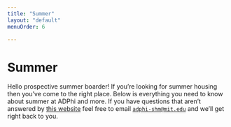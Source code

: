 ```yaml
---
title: "Summer"
layout: "default"
menuOrder: 6

---
```

<div class="content container">

<h1>Summer</h1>

Hello prospective summer boarder! If you’re looking for summer housing then you’ve come to the right place.  Below is everything you need to know about summer at ADPhi and more.  If you have questions that aren’t answered by [this website](https://www.353massave.com) feel free to email <code>adphi-shm@mit.edu</code> and we’ll get right back to you.

<!---

If you already know you want to live here, <b><a href="https://goo.gl/forms/Hw5OVqChm5shtpcw1">click here</a></b> to submit your application! Otherwise, read on for more details.

<h3>Why ADPhi?</h3>

ADPhi offers affordable rates for a spacious, five story house along with many amenities such as a free laundry, a kitchen that can be accessed at any time, and a great group of sociable brothers. We are located less than a half mile from both Kendall Square and Central Square and the local train station that leads into Boston is just a short walk away.

Each room is spacious and fully furnished with a bed, dresser, drawer, and closet space.  All utilities are provided and laundry facilities equipped with detergent are also available to use free of charge. We have a fully stocked kitchen: four refrigerators and an industrial-size freezer, an oven, stovetop, and griddle, all complete with cooking utensils and a large collection of silverware.

Each of the top three floors has a lounge with a table, couches, and chairs where anyone can work.  Some amenities on the second floor include a flat screen television, several gaming systems, a bar, a foosball table, a dance floor, an LED ping pong table, and several couches.  Just outside of the second lounge is our patio equipped with comfortable furniture, cornhole boards, and a hammock, all of which are open to use by all residents.  The first floor has a kitchen open for communal use, a dining room, a library, and an additional room with a pool table and seating.  The basement features a pub that is used for various social programs, a hot tub, a home theater, a workroom, a music room, a laundry room, and a bike room. It also features a brand new gym with barbells, dumbbells, bench press, and a squat rack.

In addition we provide high-speed internet, free printing, and parking on a first-come first-serve basis.  If you want to know more feel free to drop by 351 Massachusetts Avenue and check it out yourself.

<h3>Cost</h3>

The cost of a single is $2250 for a three month period and $1950 for a double in that same time period.  Because of space constraints, doubles are in limited supply, so if you’re interested in renting a double please find another potential boarder who is planning to double with you and email <code>adphi-shm@mit.edu</code> with your intention to double.

A $500 deposit[^1] is required upon signing the contract.  The deposit will be cashed before the beginning of the summer and you will be refunded $500 at the end of your stay.  If you’re not staying for the entire summer then please tell the summer house managers so that they can arrange the cost with you.  Upon signing the contract there will be no refunds unless there are exceptional circumstances.

<h3>Housing Rules</h3>

Residents during the summer are expected to be respectful of each other and the house.  As such, they are liable to any damages that result from their activities and will be charged as such.  They are also expected to clean up after themselves and help to maintain a clean and orderly house throughout the summer.

All residents during the summer will also be assigned either a kitchen job or a house job.  These are weekly cleaning jobs that take approximately a half hour to complete; exact information of the jobs will be assigned at the beginning of the summer.  In the event that a resident does not do a house job they will be subject to a fine at the discretion of the summer house managers

Residents are encouraged to throw or help throw social events throughout the summer as long as they notify the summer house managers prior to the event.  The house as a whole will throw multiple social events throughout the summer, to which the entire house is invited.  These can take anything from the form of a pub night to a cookout to a small-scale party.  Residents will be notified of these social events through email and mandatory bi-weekly house meeting.  Residents are allowed to house friends for a reasonable amount of time with proper notification sent out to the house.

<h3>Interested?</h3>

If you’re interested in living with us for the summer then please fill out the following application.  We will contact you and give you more information from that point on.  Move-in day for boarders is Monday, May 29th and move-out day is Tuesday, August 22nd.  If you’re looking to stay outside of those dates, or for that matter if you have any other questions or concerns then please email <code>adphi-shm@mit.edu</code> and we’ll get back to you soon.  Hope to hear from you!

<h2><a href="None">Click here to apply for summer 2019 housing!</a></h2>
<br/><br/>

<div align="left" class="prev">
  <a href="/rush.html">Previous: Rush</a>
</div>
<br/><br/><br/>

<hr>

[^1]: Checks only

</div>

-->